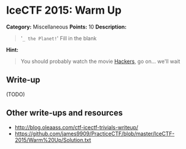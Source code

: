 # IceCTF 2015: Warm Up

**Category:** Miscellaneous
**Points:** 10
**Description:** 

> '<code>_ the Planet!</code>' Fill in the blank

**Hint:**

> You should probably watch the movie <a target='_blank' href='http://www.imdb.com/title/tt0113243/'>Hackers</a>, go on... we'll wait

## Write-up

(TODO)

## Other write-ups and resources

* <http://blog.oleaass.com/ctf-icectf-trivials-writeup/>
* <https://github.com/james9909/PracticeCTF/blob/master/IceCTF-2015/Warm%20Up/Solution.txt>

